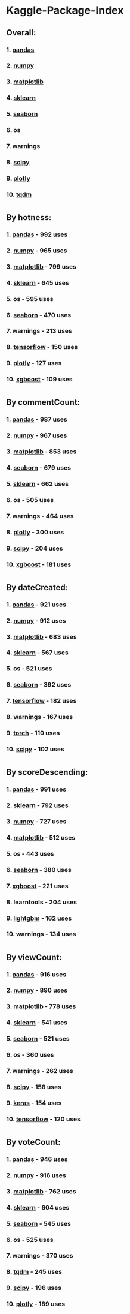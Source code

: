 # Kaggle-Package-Index
## Overall:
### 1. [pandas](https://pypi.org/project/pandas)
### 2. [numpy](https://pypi.org/project/numpy)
### 3. [matplotlib](https://pypi.org/project/matplotlib)
### 4. [sklearn](https://pypi.org/project/sklearn)
### 5. [seaborn](https://pypi.org/project/seaborn)
### 6. os
### 7. warnings
### 8. [scipy](https://pypi.org/project/scipy)
### 9. [plotly](https://pypi.org/project/plotly)
### 10. [tqdm](https://pypi.org/project/tqdm)
#
## By hotness:
### 1. [pandas](https://pypi.org/project/pandas) - 992 uses
### 2. [numpy](https://pypi.org/project/numpy) - 965 uses
### 3. [matplotlib](https://pypi.org/project/matplotlib) - 799 uses
### 4. [sklearn](https://pypi.org/project/sklearn) - 645 uses
### 5. os - 595 uses
### 6. [seaborn](https://pypi.org/project/seaborn) - 470 uses
### 7. warnings - 213 uses
### 8. [tensorflow](https://pypi.org/project/tensorflow) - 150 uses
### 9. [plotly](https://pypi.org/project/plotly) - 127 uses
### 10. [xgboost](https://pypi.org/project/xgboost) - 109 uses
#
## By commentCount:
### 1. [pandas](https://pypi.org/project/pandas) - 987 uses
### 2. [numpy](https://pypi.org/project/numpy) - 967 uses
### 3. [matplotlib](https://pypi.org/project/matplotlib) - 853 uses
### 4. [seaborn](https://pypi.org/project/seaborn) - 679 uses
### 5. [sklearn](https://pypi.org/project/sklearn) - 662 uses
### 6. os - 505 uses
### 7. warnings - 464 uses
### 8. [plotly](https://pypi.org/project/plotly) - 300 uses
### 9. [scipy](https://pypi.org/project/scipy) - 204 uses
### 10. [xgboost](https://pypi.org/project/xgboost) - 181 uses
#
## By dateCreated:
### 1. [pandas](https://pypi.org/project/pandas) - 921 uses
### 2. [numpy](https://pypi.org/project/numpy) - 912 uses
### 3. [matplotlib](https://pypi.org/project/matplotlib) - 683 uses
### 4. [sklearn](https://pypi.org/project/sklearn) - 567 uses
### 5. os - 521 uses
### 6. [seaborn](https://pypi.org/project/seaborn) - 392 uses
### 7. [tensorflow](https://pypi.org/project/tensorflow) - 182 uses
### 8. warnings - 167 uses
### 9. [torch](https://pypi.org/project/torch) - 110 uses
### 10. [scipy](https://pypi.org/project/scipy) - 102 uses
#
## By scoreDescending:
### 1. [pandas](https://pypi.org/project/pandas) - 991 uses
### 2. [sklearn](https://pypi.org/project/sklearn) - 792 uses
### 3. [numpy](https://pypi.org/project/numpy) - 727 uses
### 4. [matplotlib](https://pypi.org/project/matplotlib) - 512 uses
### 5. os - 443 uses
### 6. [seaborn](https://pypi.org/project/seaborn) - 380 uses
### 7. [xgboost](https://pypi.org/project/xgboost) - 221 uses
### 8. learntools - 204 uses
### 9. [lightgbm](https://pypi.org/project/lightgbm) - 162 uses
### 10. warnings - 134 uses
#
## By viewCount:
### 1. [pandas](https://pypi.org/project/pandas) - 916 uses
### 2. [numpy](https://pypi.org/project/numpy) - 890 uses
### 3. [matplotlib](https://pypi.org/project/matplotlib) - 778 uses
### 4. [sklearn](https://pypi.org/project/sklearn) - 541 uses
### 5. [seaborn](https://pypi.org/project/seaborn) - 521 uses
### 6. os - 360 uses
### 7. warnings - 262 uses
### 8. [scipy](https://pypi.org/project/scipy) - 158 uses
### 9. [keras](https://pypi.org/project/keras) - 154 uses
### 10. [tensorflow](https://pypi.org/project/tensorflow) - 120 uses
#
## By voteCount:
### 1. [pandas](https://pypi.org/project/pandas) - 946 uses
### 2. [numpy](https://pypi.org/project/numpy) - 916 uses
### 3. [matplotlib](https://pypi.org/project/matplotlib) - 762 uses
### 4. [sklearn](https://pypi.org/project/sklearn) - 604 uses
### 5. [seaborn](https://pypi.org/project/seaborn) - 545 uses
### 6. os - 525 uses
### 7. warnings - 370 uses
### 8. [tqdm](https://pypi.org/project/tqdm) - 245 uses
### 9. [scipy](https://pypi.org/project/scipy) - 196 uses
### 10. [plotly](https://pypi.org/project/plotly) - 189 uses
